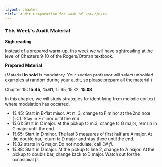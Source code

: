 ```yaml
---
layout: chapter
title: Audit Preparation for week of 2/4-2/8/19
---
```


### This Week's Audit Material


**Sightreading**

Instead of a prepared warm-up, this week we will have sightreading at the level of Chapters 9-10 of the Rogers/Ottman textbook.

**Prepared Material**

(Material **in bold** is mandatory. Your section professor will select unbolded examples at random during your audit, so please prepare all the material.)

Chapter 15: **15.45,** **15.61,** 15.65, 15.82, **15.88**

In this chapter, we will study strategies for identifying from melodic context where modulation has occurred.

- 15.45: Start in B-flat minor. At m. 3, change to F minor at the 2nd note (=C). Stay in F minor until the end.
- 15.61: Start in C major. At the pickup to m.3, change to G major, remain in G major until the end.
- 15.65: Start in D minor. The last 3 measures of first half are A major. At the double bar, return to D major and stay there until the end.
- 15.82 starts in G major. Do not modulate; call C# *fi*.
- 15.88: Start in D major. At the pickup to line 2, change to A major. At the pickup to double bar, change back to D major. Watch out for the occasional *fi*.